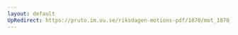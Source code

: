 ```yaml
---
layout: default
UpRedirect: https://pruto.im.uu.se/riksdagen-motions-pdf/1870/mot_1870__ak__209/mot_1870__ak__209-002.pdf
---
```

